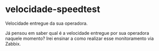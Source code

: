 # velocidade-speedtest
Velocidade entregue da sua operadora.

Já pensou em saber qual é a velocidade entregue por sua operadora naquele momento? Irei ensinar a como realizar esse monitoramento via Zabbix.
